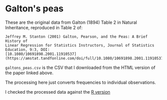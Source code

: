 # Galton's peas

These are the original data from Galton (1894) Table 2 in Natural Inheritance,
reproduced in Table 2 of:

    Jeffrey M. Stanton (2001) Galton, Pearson, and the Peas: A Brief History of
    Linear Regression for Statistics Instructors, Journal of Statistics
    Education, 9:3, DOI:
    [10.1080/10691898.2001.11910537](https://amstat.tandfonline.com/doi/full/10.1080/10691898.2001.11910537)

`galtons_peas.csv` is the CSV that I downloaded from the HTML version of the
paper linked above.

The processing here just converts frequencies to individual observations.

I checked the processed data against the [R
version](https://vincentarelbundock.github.io/Rdatasets/doc/psych/peas.html)
